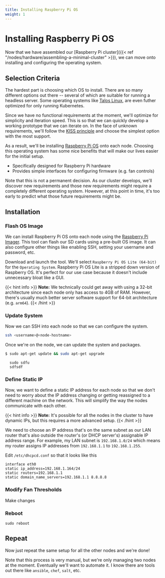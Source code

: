 ```yaml
---
title: Installing Raspberry Pi OS
weight: 1
---
```

# Installing Raspberry Pi OS
Now that we have assembled our [Raspberry Pi cluster]({{< ref
"/nodes/hardware/assembling-a-minimal-cluster" >}}), we can move
onto installing and configuring the operating system.

## Selection Criteria
The hardest part is choosing which OS to install. There are so many different
options out there -- several of which are suitable for running a headless
server. Some operating systems like [Talos Linux](https://www.talos.dev/), are
even futher optimized for only running Kubernetes.

Since we have no functional requirements at the moment, we'll optimize for
simplicity and iteration speed. This is so that we can quickly develop a working
prototype that we can iterate on. In the face of unknown requirements, we'll
follow the [KISS principle](https://en.wikipedia.org/wiki/KISS_principle) and choose
the simplest option with the most support.

As a result, we'll be installing [Raspberry Pi
OS](https://www.raspberrypi.com/software/) onto each node. Choosing this
operating system has some nice benefits that will make our lives easier for the
initial setup.
  - Specifically designed for Raspberry Pi hardware
  - Provides simple interfaces for configuring firmware (e.g. fan controls)

Note that this is not a permanent decision. As our cluster develops, we'll
discover new requirements and those new requirements might require a completely
different operating system. However, at this point in time, it's too early to
predict what those future requirements might be.

## Installation
### Flash OS Image
We can install Raspberry Pi OS onto each node using the [Raspberry Pi
Imager](https://www.raspberrypi.com/software/). This tool can flash our SD cards
using a pre-built OS image. It can also configure other things like enabling SSH,
setting your username and password, etc.

Download and launch the tool. We'll select `Raspberry Pi OS Lite (64-bit)` for
the `Operating System`. Raspberry Pi OS Lite is a stripped down version of
Raspberry OS. It's perfect for our use case because it doesn't include
unnecessary bloat like a GUI.

{{< hint info >}}
**Note:**
We technically could get away with using a 32-bit architecture since each node
only has access to 4GB of RAM. However, there's usually much better server
software support for 64-bit architecture (e.g. `arm64`).
{{< /hint >}}

### Update System
Now we can SSH into each node so that we can configure the system.
```bash
ssh <username>@<node-hostname>
```

Once we're on the node, we can update the system and packages.
```bash
$ sudo apt-get update && sudo apt-get upgrade
```

      sudo sdfu
      sdfsdf

### Define Static IP
Now, we want to define a static IP address for each node so that we don't need
to worry about the IP address changing or getting reassigned to a different
machine on the network. This will simplify the way the nodes communicate with
each other.

{{< hint info >}}
**Note:**
It's possible for all the nodes in the cluster to have dynamic IPs, but this
requires a more advanced setup.
{{< /hint >}}

We need to choose an IP address that's on the same subnet as our LAN router
that's also outside the router's (or DHCP server's) assignable IP address range.
For example, my LAN subnet is `192.168.1.0/24` which means my router assigns IP
addresses from `192.168.1.1` to `192.168.1.255`.

Edit `/etc/dhcpcd.conf` so that it looks like this

    interface eth0
    static ip_address=192.168.1.164/24
    static routers=192.168.1.1
    static domain_name_servers=192.168.1.1 8.8.8.8

### Modify Fan Thresholds
Make changes

### Reboot
`sudo reboot`

## Repeat
Now just repeat the same setup for all the other nodes and we're done!

Note that this process is very manual, but we're only managing two nodes at the
moment. Eventually we'll want to automate it. I know there are tools out there
like `ansible`, `chef`, `salt`, etc.

